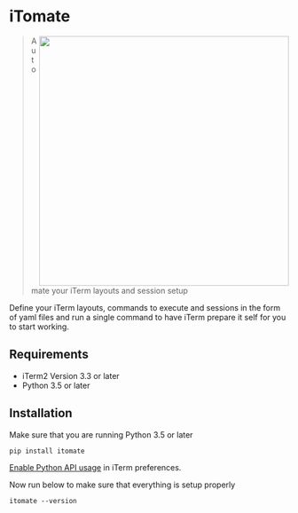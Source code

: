 # iTomate

<img width="450px" align="right" src="https://i.imgur.com/xHH6Ffr.png" />

> Automate your iTerm layouts and session setup

Define your iTerm layouts, commands to execute and sessions in the form of yaml files and run a single command to have iTerm prepare it self for you to start working.

## Requirements

* iTerm2 Version 3.3 or later
* Python 3.5 or later

## Installation

Make sure that you are running Python 3.5 or later

```shell
pip install itomate
```

[Enable Python API usage](https://i.imgur.com/RVLW6eD.png) in iTerm preferences.

Now run below to make sure that everything is setup properly

```shell
itomate --version
```
